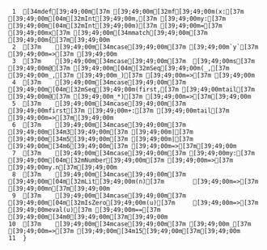      1	[34mdef[39;49;00m[37m [39;49;00m[32mf[39;49;00m(x:[37m [39;49;00m[04m[32mInt[39;49;00m,[37m [39;49;00my:[37m [39;49;00m[04m[32mInt[39;49;00m)[37m [39;49;00m=[37m [39;49;00mx[37m [39;49;00m[34mmatch[39;49;00m[37m [39;49;00m{[37m[39;49;00m
     2	[37m    [39;49;00m[34mcase[39;49;00m[37m [39;49;00m`y`[37m [39;49;00m=>[37m [39;49;00m
     3	[37m    [39;49;00m[34mcase[39;49;00m[37m  [39;49;00ms[37m [39;49;00m@[37m [39;49;00m[04m[32mSeq[39;49;00m(_,[37m [39;49;00m_,[37m [39;49;00m_)[37m [39;49;00m=>[37m [39;49;00m
     4	[37m    [39;49;00m[34mcase[39;49;00m[37m [39;49;00m[04m[32mSeq[39;49;00m(first,[37m [39;49;00mtail[37m [39;49;00m@[37m [39;49;00m_*)[37m [39;49;00m=>[37m[39;49;00m
     5	[37m    [39;49;00m[34mcase[39;49;00m[37m [39;49;00mfirst[37m [39;49;00m+:[37m [39;49;00mtail[37m [39;49;00m=>[37m[39;49;00m
     6	[37m    [39;49;00m[34mcase[39;49;00m[37m [39;49;00m[34m3[39;49;00m[37m [39;49;00m|[37m [39;49;00m[34m5[39;49;00m[37m [39;49;00m|[37m [39;49;00m[34m6[39;49;00m[37m [39;49;00m=>[37m[39;49;00m
     7	[37m    [39;49;00m[34mcase[39;49;00m[37m [39;49;00my:[37m [39;49;00m[04m[32mNumber[39;49;00m[37m [39;49;00m=>[37m [39;49;00my.n[37m[39;49;00m
     8	[37m    [39;49;00m[34mcase[39;49;00m[37m [39;49;00m[04m[32mLit[39;49;00m(n)[37m        [39;49;00m=>[37m [39;49;00mn[37m[39;49;00m
     9	[37m    [39;49;00m[34mcase[39;49;00m[37m [39;49;00m[04m[32mIsZero[39;49;00m(u)[37m     [39;49;00m=>[37m [39;49;00meval(u)[37m [39;49;00m==[37m [39;49;00m[34m0[39;49;00m[37m[39;49;00m
    10	[37m    [39;49;00m[34mcase[39;49;00m[37m [39;49;00m_[37m [39;49;00m=>[37m [39;49;00m[34m15[39;49;00m[37m[39;49;00m
    11	}
